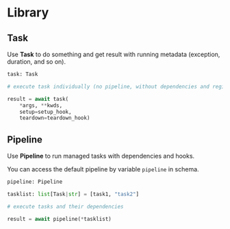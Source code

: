 # Library

## Task

Use **Task** to do something and get result with running metadata (exception, duration, and so on).

```python
task: Task

# execute task individually (no pipeline, without dependencies and registered hooks)

result = await task(
    *args, **kwds, 
    setup=setup_hook,
    teardown=teardown_hook)
```

## Pipeline

Use **Pipeline** to run managed tasks with dependencies and hooks.

You can access the default pipeline by variable `pipeline` in schema.

```python
pipeline: Pipeline

tasklist: list[Task|str] = [task1, "task2"]

# execute tasks and their dependencies

result = await pipeline(*tasklist)
```
